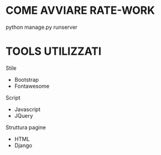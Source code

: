 # COME AVVIARE RATE-WORK
python manage.py runserver


# TOOLS UTILIZZATI
Stile
- Bootstrap
- Fontawesome

Script
- Javascript
- JQuery

Struttura pagine
- HTML
- Django